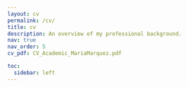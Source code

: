 ```yaml
---
layout: cv
permalink: /cv/
title: cv
description: An overview of my professional background.
nav: true
nav_order: 5
cv_pdf: CV_Academic_MariaMarquez.pdf 

toc:
  sidebar: left
---
```

